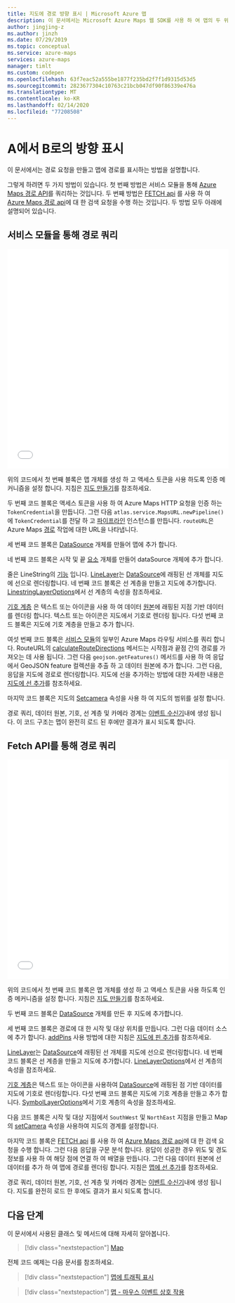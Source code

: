 ```yaml
---
title: 지도에 경로 방향 표시 | Microsoft Azure 맵
description: 이 문서에서는 Microsoft Azure Maps 웹 SDK를 사용 하 여 맵의 두 위치 사이에 방향을 표시 하는 방법을 알아봅니다.
author: jingjing-z
ms.author: jinzh
ms.date: 07/29/2019
ms.topic: conceptual
ms.service: azure-maps
services: azure-maps
manager: timlt
ms.custom: codepen
ms.openlocfilehash: 63f7eac52a555be1877f235bd2f7f1d9315d53d5
ms.sourcegitcommit: 2823677304c10763c21bcb047df90f86339e476a
ms.translationtype: MT
ms.contentlocale: ko-KR
ms.lasthandoff: 02/14/2020
ms.locfileid: "77208508"
---
```

# <a name="show-directions-from-a-to-b"></a>A에서 B로의 방향 표시

이 문서에서는 경로 요청을 만들고 맵에 경로를 표시하는 방법을 설명합니다.

그렇게 하려면 두 가지 방법이 있습니다. 첫 번째 방법은 서비스 모듈을 통해 [Azure Maps 경로 API](https://docs.microsoft.com/rest/api/maps/route/getroutedirections)를 쿼리하는 것입니다. 두 번째 방법은 [FETCH api](https://fetch.spec.whatwg.org/) 를 사용 하 여 [Azure Maps 경로 api](https://docs.microsoft.com/rest/api/maps/route/getroutedirections)에 대 한 검색 요청을 수행 하는 것입니다. 두 방법 모두 아래에 설명되어 있습니다.

## <a name="query-the-route-via-service-module"></a>서비스 모듈을 통해 경로 쿼리

<iframe height='500' scrolling='no' title='맵에 A에서 B로의 방향 표시(서비스 모듈)' src='//codepen.io/azuremaps/embed/RBZbep/?height=265&theme-id=0&default-tab=js,result&embed-version=2&editable=true' frameborder='no' allowtransparency='true' allowfullscreen='true' style='width: 100%;'><a href='https://codepen.io/azuremaps/pen/RBZbep/'>CodePen</a>에서 Azure Maps(<a href='https://codepen.io/azuremaps'>@azuremaps</a>)에 의해 펜 <a href='https://codepen.io'>맵에서 A에서 B로의 방향 표시(서비스 모듈)</a>를 참조하세요.
</iframe>

위의 코드에서 첫 번째 블록은 맵 개체를 생성 하 고 액세스 토큰을 사용 하도록 인증 메커니즘을 설정 합니다. 지침은 [지도 만들기](./map-create.md)를 참조하세요.

두 번째 코드 블록은 액세스 토큰을 사용 하 여 Azure Maps HTTP 요청을 인증 하는 `TokenCredential`을 만듭니다. 그런 다음 `atlas.service.MapsURL.newPipeline()`에 `TokenCredential`를 전달 하 고 [파이프라인](https://docs.microsoft.com/javascript/api/azure-maps-rest/atlas.service.pipeline?view=azure-maps-typescript-latest) 인스턴스를 만듭니다. `routeURL`은 Azure Maps [경로](https://docs.microsoft.com/rest/api/maps/route) 작업에 대한 URL을 나타냅니다.

세 번째 코드 블록은 [DataSource](https://docs.microsoft.com/javascript/api/azure-maps-control/atlas.source.datasource?view=azure-iot-typescript-latest) 개체를 만들어 맵에 추가 합니다.

네 번째 코드 블록은 시작 및 끝 [요소](https://docs.microsoft.com/javascript/api/azure-maps-control/atlas.data.point?view=azure-iot-typescript-latest) 개체를 만들어 dataSource 개체에 추가 합니다.

줄은 LineString의 [기능](https://docs.microsoft.com/javascript/api/azure-maps-control/atlas.data.feature?view=azure-iot-typescript-latest) 입니다. [LineLayer](https://docs.microsoft.com/javascript/api/azure-maps-control/atlas.layer.linelayer?view=azure-iot-typescript-latest)는 [DataSource](https://docs.microsoft.com/javascript/api/azure-maps-control/atlas.source.datasource?view=azure-iot-typescript-latest)에 래핑된 선 개체를 지도에 선으로 렌더링합니다. 네 번째 코드 블록은 선 계층을 만들고 지도에 추가합니다. [LinestringLayerOptions](https://docs.microsoft.com/javascript/api/azure-maps-control/atlas.linelayeroptions?view=azure-iot-typescript-latest)에서 선 계층의 속성을 참조하세요.

[기호 계층](https://docs.microsoft.com/javascript/api/azure-maps-control/atlas.layer.symbollayer?view=azure-iot-typescript-latest) 은 텍스트 또는 아이콘을 사용 하 여 데이터 [원본](https://docs.microsoft.com/javascript/api/azure-maps-control/atlas.source.datasource?view=azure-iot-typescript-latest)에 래핑된 지점 기반 데이터를 렌더링 합니다. 텍스트 또는 아이콘은 지도에서 기호로 렌더링 됩니다. 다섯 번째 코드 블록은 지도에 기호 계층을 만들고 추가 합니다.

여섯 번째 코드 블록은 [서비스 모듈](how-to-use-services-module.md)의 일부인 Azure Maps 라우팅 서비스를 쿼리 합니다. RouteURL의 [calculateRouteDirections](https://docs.microsoft.com/javascript/api/azure-maps-rest/atlas.service.routeurl?view=azure-iot-typescript-latest#methods) 메서드는 시작점과 끝점 간의 경로를 가져오는 데 사용 됩니다. 그런 다음 `geojson.getFeatures()` 메서드를 사용 하 여 응답에서 GeoJSON feature 컬렉션을 추출 하 고 데이터 원본에 추가 합니다. 그런 다음, 응답을 지도에 경로로 렌더링합니다. 지도에 선을 추가하는 방법에 대한 자세한 내용은 [지도에 선 추가](map-add-line-layer.md)를 참조하세요.

마지막 코드 블록은 지도의 [Setcamera](https://docs.microsoft.com/javascript/api/azure-maps-control/atlas.map?view=azure-iot-typescript-latest#setcamera-cameraoptions---cameraboundsoptions---animationoptions-) 속성을 사용 하 여 지도의 범위를 설정 합니다.

경로 쿼리, 데이터 원본, 기호, 선 계층 및 카메라 경계는 [이벤트 수신기](https://docs.microsoft.com/javascript/api/azure-maps-control/atlas.map?view=azure-iot-typescript-latest#events)내에 생성 됩니다. 이 코드 구조는 맵이 완전히 로드 된 후에만 결과가 표시 되도록 합니다.

## <a name="query-the-route-via-fetch-api"></a>Fetch API를 통해 경로 쿼리

<iframe height='500' scrolling='no' title='맵에 A에서 B로의 방향 표시' src='//codepen.io/azuremaps/embed/zRyNmP/?height=469&theme-id=0&default-tab=js,result&embed-version=2&editable=true' frameborder='no' allowtransparency='true' allowfullscreen='true' style='width: 100%;'><a href='https://codepen.io/azuremaps/pen/zRyNmP/'>CodePen</a>에서 Azure Maps(<a href='https://codepen.io/azuremaps'>@azuremaps</a>)에 의해 펜 <a href='https://codepen.io'>A에서 B로의 방향 표시</a>를 참조하세요.
</iframe>

위의 코드에서 첫 번째 코드 블록은 맵 개체를 생성 하 고 액세스 토큰을 사용 하도록 인증 메커니즘을 설정 합니다. 지침은 [지도 만들기](./map-create.md)를 참조하세요.

두 번째 코드 블록은 [DataSource](https://docs.microsoft.com/javascript/api/azure-maps-control/atlas.source.datasource?view=azure-iot-typescript-latest) 개체를 만든 후 지도에 추가합니다.

세 번째 코드 블록은 경로에 대 한 시작 및 대상 위치를 만듭니다. 그런 다음 데이터 소스에 추가 합니다. [addPins](map-add-pin.md) 사용 방법에 대한 지침은 [지도에 핀 추가](https://docs.microsoft.com/javascript/api/azure-maps-control/atlas.map?view=azure-iot-typescript-latest)를 참조하세요.

[LineLayer](https://docs.microsoft.com/javascript/api/azure-maps-control/atlas.layer.linelayer?view=azure-iot-typescript-latest)는 [DataSource](https://docs.microsoft.com/javascript/api/azure-maps-control/atlas.source.datasource?view=azure-iot-typescript-latest)에 래핑된 선 개체를 지도에 선으로 렌더링합니다. 네 번째 코드 블록은 선 계층을 만들고 지도에 추가합니다. [LineLayerOptions](https://docs.microsoft.com/javascript/api/azure-maps-control/atlas.linelayeroptions?view=azure-iot-typescript-latest)에서 선 계층의 속성을 참조하세요.

[기호 계층](https://docs.microsoft.com/javascript/api/azure-maps-control/atlas.layer.symbollayer?view=azure-iot-typescript-latest)은 텍스트 또는 아이콘을 사용하여 [DataSource](https://docs.microsoft.com/javascript/api/azure-maps-control/atlas.source.datasource?view=azure-iot-typescript-latest)에 래핑된 점 기반 데이터를 지도에 기호로 렌더링합니다. 다섯 번째 코드 블록은 지도에 기호 계층을 만들고 추가 합니다. [SymbolLayerOptions](https://docs.microsoft.com/javascript/api/azure-maps-control/atlas.symbollayeroptions?view=azure-iot-typescript-latest)에서 기호 계층의 속성을 참조하세요.

다음 코드 블록은 시작 및 대상 지점에서 `SouthWest` 및 `NorthEast` 지점을 만들고 Map의 [setCamera](https://docs.microsoft.com/javascript/api/azure-maps-control/atlas.map?view=azure-iot-typescript-latest#setcamera-cameraoptions---cameraboundsoptions---animationoptions-) 속성을 사용하여 지도의 경계를 설정합니다.

마지막 코드 블록은 [FETCH api](https://fetch.spec.whatwg.org/) 를 사용 하 여 [Azure Maps 경로 api](https://docs.microsoft.com/rest/api/maps/route/getroutedirections)에 대 한 검색 요청을 수행 합니다. 그런 다음 응답을 구문 분석 합니다. 응답이 성공한 경우 위도 및 경도 정보를 사용 하 여 해당 점에 연결 하 여 배열을 만듭니다. 그런 다음 데이터 원본에 선 데이터를 추가 하 여 맵에 경로를 렌더링 합니다. 지침은 [맵에 선 추가](map-add-line-layer.md)를 참조하세요.

경로 쿼리, 데이터 원본, 기호, 선 계층 및 카메라 경계는 [이벤트 수신기](https://docs.microsoft.com/javascript/api/azure-maps-control/atlas.map?view=azure-iot-typescript-latest#events)내에 생성 됩니다. 지도를 완전히 로드 한 후에도 결과가 표시 되도록 합니다.

## <a name="next-steps"></a>다음 단계

이 문서에서 사용된 클래스 및 메서드에 대해 자세히 알아봅니다.

> [!div class="nextstepaction"]
> [Map](https://docs.microsoft.com/javascript/api/azure-maps-control/atlas.map?view=azure-iot-typescript-latest)

전체 코드 예제는 다음 문서를 참조하세요.

> [!div class="nextstepaction"]
> [맵에 트래픽 표시](./map-show-traffic.md)

> [!div class="nextstepaction"]
> [맵 - 마우스 이벤트 상호 작용](./map-events.md)
